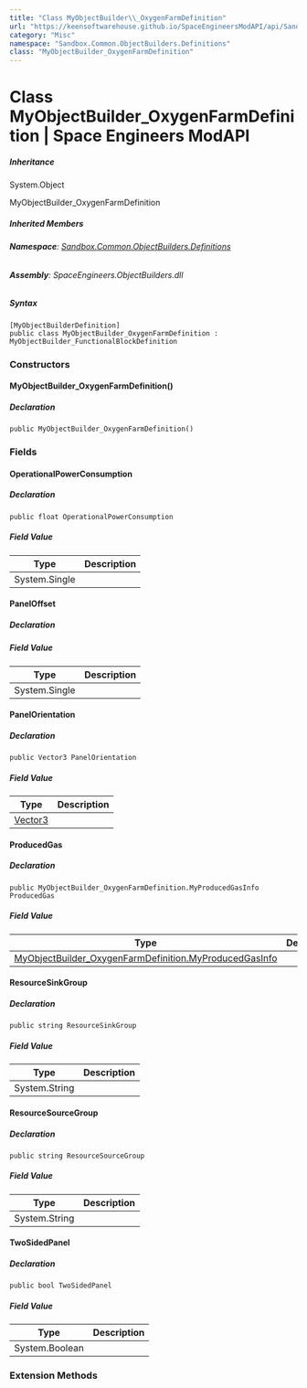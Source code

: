 ```yaml
---
title: "Class MyObjectBuilder\\_OxygenFarmDefinition"
url: "https://keensoftwarehouse.github.io/SpaceEngineersModAPI/api/Sandbox.Common.ObjectBuilders.Definitions.MyObjectBuilder_OxygenFarmDefinition.html"
category: "Misc"
namespace: "Sandbox.Common.ObjectBuilders.Definitions"
class: "MyObjectBuilder_OxygenFarmDefinition"
---
```


# Class MyObjectBuilder\_OxygenFarmDefinition | Space Engineers ModAPI

##### Inheritance

System.Object

MyObjectBuilder\_OxygenFarmDefinition

##### Inherited Members

###### **Namespace**: [Sandbox.Common.ObjectBuilders.Definitions](https://keensoftwarehouse.github.io/SpaceEngineersModAPI/api/Sandbox.Common.ObjectBuilders.Definitions.html)

###### **Assembly**: SpaceEngineers.ObjectBuilders.dll

##### Syntax

```
[MyObjectBuilderDefinition]
public class MyObjectBuilder_OxygenFarmDefinition : MyObjectBuilder_FunctionalBlockDefinition
```

### Constructors

#### MyObjectBuilder\_OxygenFarmDefinition()

##### Declaration

```
public MyObjectBuilder_OxygenFarmDefinition()
```

### Fields

#### OperationalPowerConsumption

##### Declaration

```
public float OperationalPowerConsumption
```

##### Field Value

| Type | Description |
| --- | --- |
| System.Single |     |

#### PanelOffset

##### Declaration

##### Field Value

| Type | Description |
| --- | --- |
| System.Single |     |

#### PanelOrientation

##### Declaration

```
public Vector3 PanelOrientation
```

##### Field Value

| Type | Description |
| --- | --- |
| [Vector3](https://keensoftwarehouse.github.io/SpaceEngineersModAPI/api/VRageMath.Vector3.html) |     |

#### ProducedGas

##### Declaration

```
public MyObjectBuilder_OxygenFarmDefinition.MyProducedGasInfo ProducedGas
```

##### Field Value

| Type | Description |
| --- | --- |
| [MyObjectBuilder\_OxygenFarmDefinition.MyProducedGasInfo](https://keensoftwarehouse.github.io/SpaceEngineersModAPI/api/Sandbox.Common.ObjectBuilders.Definitions.MyObjectBuilder_OxygenFarmDefinition.MyProducedGasInfo.html) |     |

#### ResourceSinkGroup

##### Declaration

```
public string ResourceSinkGroup
```

##### Field Value

| Type | Description |
| --- | --- |
| System.String |     |

#### ResourceSourceGroup

##### Declaration

```
public string ResourceSourceGroup
```

##### Field Value

| Type | Description |
| --- | --- |
| System.String |     |

#### TwoSidedPanel

##### Declaration

```
public bool TwoSidedPanel
```

##### Field Value

| Type | Description |
| --- | --- |
| System.Boolean |     |

### Extension Methods